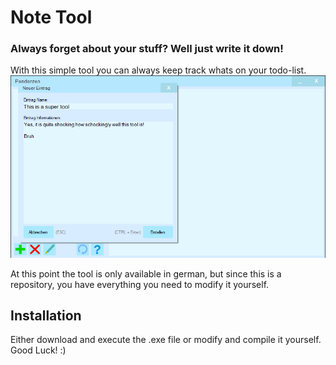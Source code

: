 # Note Tool
### Always forget about your stuff? Well just write it down!
With this simple tool you can always keep track whats on your todo-list.
![Note-Tool Example](note-tool_example.png)

At this point the tool is only available in german, but since this is a repository, you have everything you need to modify it yourself.

## Installation
Either download and execute the .exe file or modify and compile it yourself. Good Luck! :)
